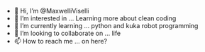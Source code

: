 - 👋 Hi, I’m @MaxwelliViselli
- 👀 I’m interested in ... Learning more about clean coding
- 🌱 I’m currently learning ... python and kuka robot programming
- 💞️ I’m looking to collaborate on ... life
- 📫 How to reach me ... on here?

<!---
MaxwelliViselli/MaxwelliViselli is a ✨ special ✨ repository because its `README.md` (this file) appears on your GitHub profile.
You can click the Preview link to take a look at your changes.
--->
